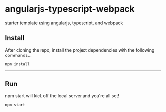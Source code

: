 # angularjs-typescript-webpack
starter template using angularjs, typescript, and webpack

## Install ##

After cloning the repo, install the project dependencies with the following commands...

    npm install

---

## Run

npm start will kick off the local server and you're all set!

    npm start
